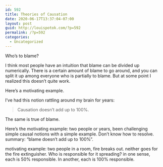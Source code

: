 ```yaml
---
id: 592
title: Theories of Causation
date: 2020-06-17T13:37:04-07:00
layout: post
guid: http://louispotok.com/?p=592
permalink: /?p=592
categories:
  - Uncategorized
---
```

Who&#8217;s to blame?

I think most people have an intuition that blame can be divided up numerically. There is a certain amount of blame to go around, and you can split it up among everyone who is partially to blame. But at some point I realized this doesn&#8217;t quite work.

Here&#8217;s a motivating example. 



I&#8217;ve had this notion rattling around my brain for years: 

<blockquote class="wp-block-quote is-style-large">
  <p>
    Causation doesn&#8217;t add up to 100%.
  </p>
</blockquote>

The same is true of blame. 

Here&#8217;s the motivating example: two people or years, been challenging simple causal notions with a simple example. Don&#8217;t know how to resolve. summary: &#8220;blame doesn&#8217;t add up to 100%&#8221;.

motivating example: two people in a room, fire breaks out. neither goes for the fire extinguisher. Who is responsible for it spreading? in one sense, each is 50% responsible. In another, each is 100% responsible.